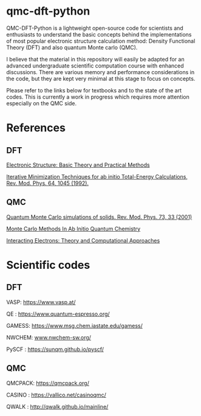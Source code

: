 # qmc-dft-python

QMC-DFT-Python is a lightweight open-source code for scientists and enthusiasts to understand the basic concepts behind the implementations of most popular electronic structure calculation method: Density Functional Theory (DFT) and also quantum Monte carlo (QMC).

I believe that the material in this repository will easily be adapted for an advanced undergraduate scientific computation course with enhanced discussions. There are various memory and performance considerations in the code, but they are kept very minimal at this stage to focus on concepts.

Please refer to the links below for textbooks and to the state of the art codes. This is currently a work in progress which requires more attention especially on the QMC side. 


# References
## DFT
[Electronic Structure: Basic Theory and Practical Methods](https://www.amazon.com/Electronic-Structure-Theory-Practical-Methods/dp/0521534402)

[Iterative Minimization Techniques for ab initio Total-Energy Calculations, Rev. Mod. Phys. 64, 1045 (1992).](https://journals.aps.org/rmp/pdf/10.1103/RevModPhys.64.1045)
## QMC
[Quantum Monte Carlo simulations of solids. Rev. Mod. Phys. 73, 33 (2001)](https://journals.aps.org/rmp/abstract/10.1103/RevModPhys.73.33)

[Monte Carlo Methods In Ab Initio Quantum Chemistry](https://www.amazon.com/Methods-Quantum-Chemistry-Scientific-Lecture/dp/9810203225)

[Interacting Electrons: Theory and Computational Approaches](https://www.amazon.com/Interacting-Electrons-Theory-Computational-Approaches/dp/0521871506)

# Scientific codes
## DFT
VASP: https://www.vasp.at/ 

QE  : https://www.quantum-espresso.org/ 

GAMESS: https://www.msg.chem.iastate.edu/gamess/

NWCHEM: www.nwchem-sw.org/

PySCF : https://sunqm.github.io/pyscf/

## QMC
QMCPACK: https://qmcpack.org/

CASINO : https://vallico.net/casinoqmc/

QWALK  : http://qwalk.github.io/mainline/


